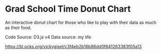 # **Grad School Time Donut Chart**

An interactive donut chart for those who like to play with their data as much as their food.

Code Source: D3.js  v4
Data source: my life


https://bl.ocks.org/vickygisel/c3f4eb2b16b86dd0f641263383f05a13





